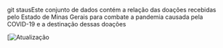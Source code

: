 git stausEste conjunto de dados contém a relação das doações recebidas pelo Estado de Minas Gerais para combate a pandemia causada pela COVID-19 e a destinação dessas doações

[![Atualização]()
